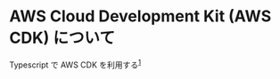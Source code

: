 # AWS Cloud Development Kit (AWS CDK) について

Typescript で AWS CDK を利用する<sup>[1]</sup>

[1]: https://docs.aws.amazon.com/ja_jp/cdk/latest/guide/work-with-cdk-typescript.html

